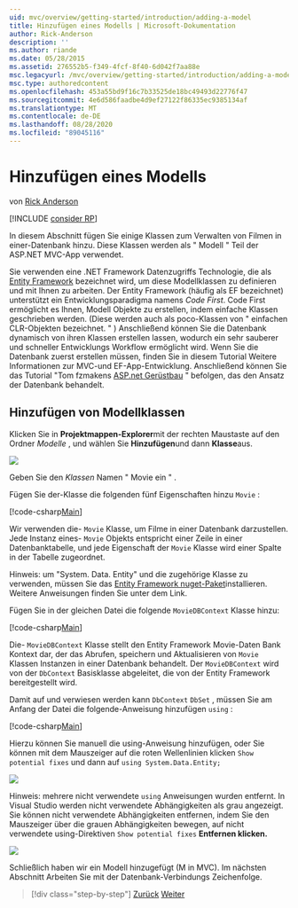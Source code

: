 ```yaml
---
uid: mvc/overview/getting-started/introduction/adding-a-model
title: Hinzufügen eines Modells | Microsoft-Dokumentation
author: Rick-Anderson
description: ''
ms.author: riande
ms.date: 05/28/2015
ms.assetid: 276552b5-f349-4fcf-8f40-6d042f7aa88e
msc.legacyurl: /mvc/overview/getting-started/introduction/adding-a-model
msc.type: authoredcontent
ms.openlocfilehash: 453a55bd9f16c7b33525de18bc49493d22776f47
ms.sourcegitcommit: 4e6d586faadbe4d9ef27122f86335ec9385134af
ms.translationtype: MT
ms.contentlocale: de-DE
ms.lasthandoff: 08/28/2020
ms.locfileid: "89045116"
---
```

# <a name="adding-a-model"></a>Hinzufügen eines Modells

von [Rick Anderson](https://twitter.com/RickAndMSFT)

[!INCLUDE [consider RP](~/includes/razor.md)]

In diesem Abschnitt fügen Sie einige Klassen zum Verwalten von Filmen in einer-Datenbank hinzu. Diese Klassen werden als &quot; Modell &quot; Teil der ASP.NET MVC-App verwendet.

Sie verwenden eine .NET Framework Datenzugriffs Technologie, die als [Entity Framework](https://docs.microsoft.com/ef/) bezeichnet wird, um diese Modellklassen zu definieren und mit Ihnen zu arbeiten. Der Entity Framework (häufig als EF bezeichnet) unterstützt ein Entwicklungsparadigma namens *Code First*. Code First ermöglicht es Ihnen, Modell Objekte zu erstellen, indem einfache Klassen geschrieben werden. (Diese werden auch als poco-Klassen von &quot; einfachen CLR-Objekten bezeichnet. &quot; ) Anschließend können Sie die Datenbank dynamisch von ihren Klassen erstellen lassen, wodurch ein sehr sauberer und schneller Entwicklungs Workflow ermöglicht wird. Wenn Sie die Datenbank zuerst erstellen müssen, finden Sie in diesem Tutorial Weitere Informationen zur MVC-und EF-App-Entwicklung. Anschließend können Sie das Tutorial "Tom fzmakens [ASP.net Gerüstbau](xref:visual-studio/overview/2013/aspnet-scaffolding-overview) " befolgen, das den Ansatz der Datenbank behandelt.

## <a name="adding-model-classes"></a>Hinzufügen von Modellklassen

Klicken Sie in **Projektmappen-Explorer**mit der rechten Maustaste auf den Ordner *Modelle* , und wählen Sie **Hinzufügen**und dann **Klasse**aus.

![](adding-a-model/_static/image1.png)

Geben Sie den *Klassen* Namen &quot; Movie ein &quot; .

Fügen Sie der-Klasse die folgenden fünf Eigenschaften hinzu `Movie` :

[!code-csharp[Main](adding-a-model/samples/sample1.cs)]

Wir verwenden die- `Movie` Klasse, um Filme in einer Datenbank darzustellen. Jede Instanz eines- `Movie` Objekts entspricht einer Zeile in einer Datenbanktabelle, und jede Eigenschaft der `Movie` Klasse wird einer Spalte in der Tabelle zugeordnet.

Hinweis: um "System. Data. Entity" und die zugehörige Klasse zu verwenden, müssen Sie das [Entity Framework nuget-Paket](https://www.nuget.org/packages/EntityFramework/)installieren. Weitere Anweisungen finden Sie unter dem Link.

Fügen Sie in der gleichen Datei die folgende `MovieDBContext` Klasse hinzu:

[!code-csharp[Main](adding-a-model/samples/sample2.cs?highlight=2,15-18)]

Die- `MovieDBContext` Klasse stellt den Entity Framework Movie-Daten Bank Kontext dar, der das Abrufen, speichern und Aktualisieren von `Movie` Klassen Instanzen in einer Datenbank behandelt. Der `MovieDBContext` wird von der `DbContext` Basisklasse abgeleitet, die von der Entity Framework bereitgestellt wird.

Damit auf und verwiesen werden kann `DbContext` `DbSet` , müssen Sie am Anfang der Datei die folgende-Anweisung hinzufügen `using` :

[!code-csharp[Main](adding-a-model/samples/sample3.cs)]

Hierzu können Sie manuell die using-Anweisung hinzufügen, oder Sie können mit dem Mauszeiger auf die roten Wellenlinien klicken `Show potential fixes` und dann auf `using System.Data.Entity;`

![](adding-a-model/_static/image2.png)

Hinweis: mehrere nicht verwendete `using` Anweisungen wurden entfernt. In Visual Studio werden nicht verwendete Abhängigkeiten als grau angezeigt. Sie können nicht verwendete Abhängigkeiten entfernen, indem Sie den Mauszeiger über die grauen Abhängigkeiten bewegen, auf nicht verwendete using-Direktiven `Show potential fixes` **Entfernen klicken.**

![](adding-a-model/_static/image3.png)

Schließlich haben wir ein Modell hinzugefügt (M in MVC). Im nächsten Abschnitt Arbeiten Sie mit der Datenbank-Verbindungs Zeichenfolge.

> [!div class="step-by-step"]
> [Zurück](adding-a-view.md)
> [Weiter](creating-a-connection-string.md)
